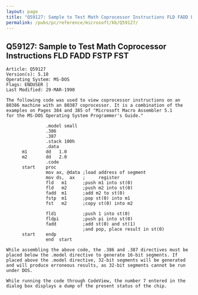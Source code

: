 ```yaml
---
layout: page
title: "Q59127: Sample to Test Math Coprocessor Instructions FLD FADD FSTP FST"
permalink: /pubs/pc/reference/microsoft/kb/Q59127/
---
```


## Q59127: Sample to Test Math Coprocessor Instructions FLD FADD FSTP FST

	Article: Q59127
	Version(s): 5.10
	Operating System: MS-DOS
	Flags: ENDUSER |
	Last Modified: 29-MAR-1990
	
	The following code was used to view coprocessor instructions on an
	80386 machine with an 80387 coprocessor. It is a combination of the
	examples on Pages 384 and 385 of "Microsoft Macro Assembler 5.1
	for the MS-DOS Operating System Programmer's Guide."
	
	               .model small
	               .386
	               .387
	               .stack 100h
	               .data
	      m1       dd   1.0
	      m2       dd   2.0
	               .code
	      start    proc
	               mov ax, @data ;load address of segment
	               mov ds,  ax   ;     register
	               fld   m1      ;push m1 into st(0)
	               fld   m2      ;push m2 into st(0)
	               fadd  m1      ;add m2 to st(0)
	               fstp  m1      ;pop st(0) into m1
	               fst   m2      ;copy st(0) into m2
	
	               fld1          ;push 1 into st(0)
	               fldpi         ;push pi into st(0)
	               fadd          ;add st(0) and st(1)
	                             ;and pop, place result in st(0)
	      start    endp
	               end  start
	
	While assembling the above code, the .386 and .387 directives must be
	placed below the .model directive to generate 16-bit segments. If
	placed above the .model directive, 32-bit segments will be generated
	and will produce erroneous results, as 32-bit segments cannot be run
	under DOS.
	
	While running the code through CodeView, the number 7 entered in the
	dialog box displays a dump of the present status of the chip.
